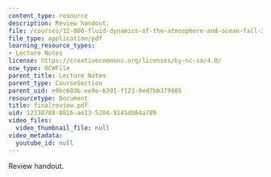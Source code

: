 ```yaml
---
content_type: resource
description: Review handout.
file: /courses/12-800-fluid-dynamics-of-the-atmosphere-and-ocean-fall-2004/123387888816ae1352049141db64a789_finalreview.pdf
file_type: application/pdf
learning_resource_types:
- Lecture Notes
license: https://creativecommons.org/licenses/by-nc-sa/4.0/
ocw_type: OCWFile
parent_title: Lecture Notes
parent_type: CourseSection
parent_uid: e9bc603b-ee9e-6391-f123-9ed7bb379805
resourcetype: Document
title: finalreview.pdf
uid: 12338788-8816-ae13-5204-9141db64a789
video_files:
  video_thumbnail_file: null
video_metadata:
  youtube_id: null
---
```

Review handout.
